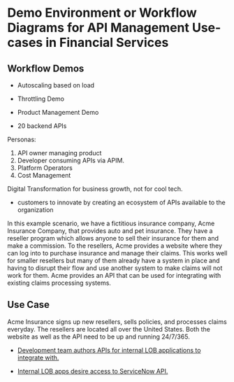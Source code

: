 # Demo Environment or Workflow Diagrams for API Management Use-cases in Financial Services 

## Workflow Demos
- Autoscaling based on load
- Throttling Demo
- Product Management Demo



- 20 backend APIs


Personas:
1. API owner managing product
2. Developer consuming APIs via APIM.
3. Platform Operators
4. Cost Management


Digital Transformation for business growth, not for cool tech. 
- customers to innovate by creating an ecosystem of APIs available to the organization

In this example scenario, we have a fictitious insurance company, Acme Insurance Company, that provides auto and pet insurance. They have a reseller program which allows anyone to sell their insurance for them and make a commission. To the resellers, Acme provides a website where they can log into to purchase insurance and manage their claims. This works well for smaller resellers but many of them already have a system in place and having to disrupt their flow and use another system to make claims will not work for them. Acme provides an API that can be used for integrating with existing claims processing systems.

## Use Case
Acme Insurance signs up new resellers, sells policies, and  processes claims everyday. The resellers are located all over the United States. Both the website as well as the API need to be up and running 24/7/365. 


- [Development team authors APIs for internal LOB applications to integrate with.](https://github.com/aarsan/apim/tree/master/onprem-legacy-api)

- [Internal LOB apps desire access to ServiceNow API.](https://github.com/aarsan/apim/tree/master/expose-saas-api)
